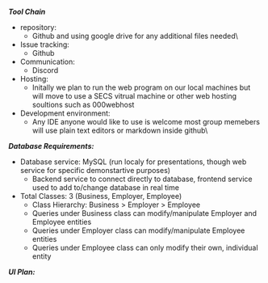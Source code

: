 _**Tool Chain**_
* repository:
  * Github and using google drive for any additional files needed\
* Issue tracking:  
  * Github
* Communication:  
  * Discord 
* Hosting:  
  * Initally we plan to run the web program on our local machines but will move to use a SECS vitrual machine or other web hosting soultions such as 000webhost
* Development environment:  
  * Any IDE anyone would like to use is welcome most group memebers will use plain text editors or markdown inside github\

_**Database Requirements:**_
* Database service: MySQL (run localy for presentations, though web service for specific demonstartive purposes)
  * Backend service to connect directly to database, frontend service used to add to/change database in real time
* Total Classes: 3 (Business, Employer, Employee)
  * Class Hierarchy: Business > Employer > Employee
  * Queries under Business class can modify/manipulate Employer and Employee entities
  * Queries under Employer class can modify/manipulate Employee entities
  * Queries under Employee class can only modify their own, individual entity

_**UI Plan:**_
